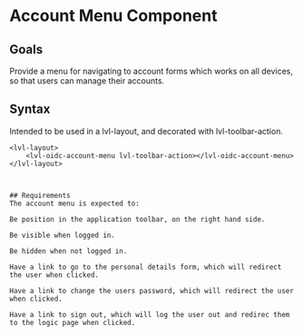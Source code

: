 ﻿# Account Menu Component

## Goals
Provide a menu for navigating to account forms which works on all devices, so that users can manage their accounts.



## Syntax
Intended to be used in a lvl-layout, and decorated with lvl-toolbar-action.
```
<lvl-layout>
	<lvl-oidc-account-menu lvl-toolbar-action></lvl-oidc-account-menu>
</lvl-layout>



## Requirements
The account menu is expected to:

Be position in the application toolbar, on the right hand side.

Be visible when logged in.

Be hidden when not logged in.

Have a link to go to the personal details form, which will redirect the user when clicked.

Have a link to change the users password, which will redirect the user when clicked.

Have a link to sign out, which will log the user out and redirec them to the logic page when clicked.
